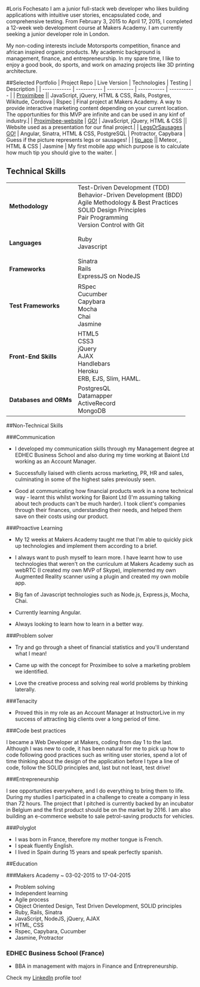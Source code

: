 #Loris Fochesato
I am a junior full-stack web developer who likes building applications with intuitive user stories, encapsulated code, and comprehensive testing. From February 3, 2015 to April 17, 2015, I completed a 12-week web development course at Makers Academy. I am currently seeking a junior developer role in London.

My non-coding interests include Motorsports competition, finance and african inspired organic products. My academic background is management, finance, and entrepreneurship. In my spare time, I like to enjoy a good book, do sports, and work on amazing projects like 3D printing architecture.

##Selected Portfolio
| Project Repo | Live Version | Technologies | Testing | Description |
| ------------ | ----------- | ----------- | ----------- | ----------- |
| [Proximibee]() || JavaScript, jQuery, HTML & CSS, Rails, Postgres, Wikitude, Cordova | Rspec | Final project at Makers Academy. A way to provide interactive marketing content depending on your current location. The opportunities for this MVP are infinite and can be used in any kinf of industry.|
| [Proximibee-website]() | [GO!](http://proximibee.herokuapp.com/) | JavaScript, jQuery, HTML & CSS || Website used as a presentation for our final project.|
| [LegsOrSausages]() | [GO!](http://legsorsausages.herokuapp.com/) | Angular, Sinatra, HTML & CSS, PostgreSQL | Protractor, Capybara  | Guess if the picture represents legs or sausages! |
| [tip_app]() || Meteor, , HTML & CSS | Jasmine | My first mobile app which purpose is to calculate how much tip you should give to the waiter. |



## Technical Skills

<table>
  <tr>
    <td>
    <h4>Methodology</h4>
    </td>
    <td>
    Test-Driven Development (TDD)
    <br>Behavior-Driven Development (BDD)
    <br>Agile Methodology & Best Practices
    <br>SOLID Design Principles
    <br>Pair Programming
    <br>Version Control with Git
    </td>
  </tr>
  <tr>
    <td><h4>Languages</h4></td>
    <td>
      Ruby
      <br>Javascript
    </td>
  </tr>
  <tr>
    <td><h4>Frameworks</h4></td>
    <td>
      Sinatra
      <br>Rails
      <br>ExpressJS on NodeJS
    </td>
  </tr>
  <tr>
    <td><h4>Test Frameworks</h4></td>
    <td>
      RSpec
      <br>Cucumber
      <br>Capybara
      <br>Mocha
      <br>Chai
      <br>Jasmine
    </td>
  </tr>
  <tr>
    <td><h4>Front-End Skills</h4></td>
    <td>
      HTML5
      <br>CSS3
      <br>jQuery
      <br>AJAX
      <br>Handlebars
      <br>Heroku
      <br>ERB, EJS, Slim, HAML.
    </td>
  </tr>
   <tr>
    <td><h4>Databases and ORMs</h4></td>
    <td>
      PostgresQL
      <br>Datamapper
      <br>ActiveRecord
      <br>MongoDB
    </td>
  </tr>
</table>

##Non-Technical Skills

###Communication

- I developed my communication skills through my Management degree at EDHEC Business School and also during my time working at Baiont Ltd working  as an Account Manager.

- Successfully liaised with clients across marketing, PR, HR and sales, culminating in some of the highest sales previously seen.

- Good at communicating how financial products work in a none technical way - learnt this whilst working for Baiont Ltd (I'm assuming talking about tech products can't be much harder). I took client's companies through their finances, understanding their needs, and helped them save on their costs using our product.

###Proactive Learning

- My 12 weeks at Makers Academy taught me that I'm able to quickly pick up technologies and implement them according to a brief.

- I always want to push myself to learn more. I have learnt how to use technologies that weren't on the curriculum at Makers Academy such as webRTC (I created my own MVP of Skype), implemented my own Augmented Reality scanner using a plugin and created my own mobile app.


- Big fan of Javascript technologies such as Node.js, Express.js, Mocha, Chai.

- Currently learning Angular.

- Always looking to learn how to learn in a better way.

###Problem solver

- Try and go through  a sheet of financial statistics and you'll understand what I mean!

- Came up with the concept for Proximibee to solve a marketing problem we identified.

- Love the creative process and solving real world problems by thinking laterally.

###Tenacity

- Proved this in my role as an Account Manager at InstructorLive in my success of attracting big clients over a long period of time.

###Code best practices

I became a Web Developer at Makers, coding from day 1 to the last. Although I was new to code, it has been natural for me to pick up how to code following good practices such as writing user stories, spend a lot of time thinking about the design of the application before I type a line of code, follow the SOLID principles and, last but not least, test drive!

###Entrepreneurship

I see opportunities everywhere, and I do everything to bring them to life. During my studies I participated in a challenge to create a company in less than 72 hours. The project that I pitched is currently backed by an incubator in Belgium and the first product should be on the market by 2016.
I am also building an e-commerce website to sale petrol-saving products for vehicles.


###Polyglot

- I was born in France, therefore my mother tongue is French.
- I speak fluently English.
- I lived in Spain during 15 years and speak perfectly spanish.

##Education

###Makers Academy ~ 03-02-2015 to 17-04-2015

- Problem solving
- Independent learning
- Agile process
- Object Oriented Design, Test Driven Development, SOLID principles
- Ruby, Rails, Sinatra
- JavaScript, NodeJS, jQuery, AJAX
- HTML, CSS
- Rspec, Capybara, Cucumber
- Jasmine, Protractor

### EDHEC Business School (France)

- BBA in management with majors in Finance and Entrepreneurship.

Check my [LinkedIn](https://uk.linkedin.com/pub/loris-fochesato/60/673/a09) profile too!